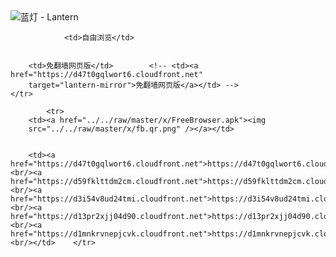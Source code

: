 

<img src="../../raw/master/x/8e0a2b81.c82003be.LanternYellow2.png" alt="蓝灯 - Lantern"/>
<table>
    <tr>
                
                <td>自由浏览</td>
        
        
        <td>免翻墙网页版</td>        <!-- <td><a href="https://d47t0gqlwort6.cloudfront.net"
        target="lantern-mirror">免翻墙网页版</a></td> -->
    </tr>
    
            <tr>
        <td><a href="../../raw/master/x/FreeBrowser.apk"><img
        src="../../raw/master/x/fb.qr.png" /></a></td>

        
        <td><a href="https://d47t0gqlwort6.cloudfront.net">https://d47t0gqlwort6.cloudfront.net</a><br/><a href="https://d59fklttdm2cm.cloudfront.net">https://d59fklttdm2cm.cloudfront.net</a><br/><a href="https://d3i54v8ud24tmi.cloudfront.net">https://d3i54v8ud24tmi.cloudfront.net</a><br/><a href="https://d13pr2xjj04d90.cloudfront.net">https://d13pr2xjj04d90.cloudfront.net</a><br/><a href="https://d1mnkrvnepjcvk.cloudfront.net">https://d1mnkrvnepjcvk.cloudfront.net</a><br/></td>    </tr>
</table>
